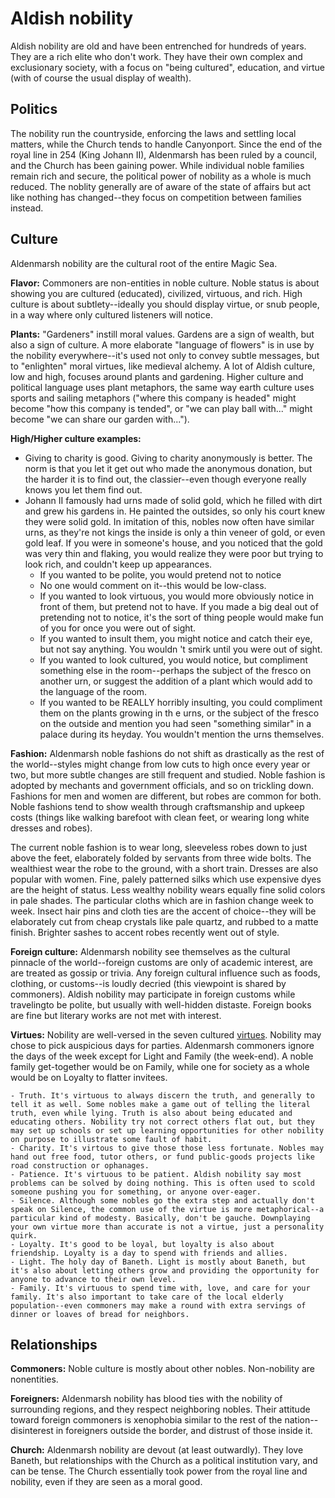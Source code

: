 # Aldish nobility

Aldish nobility are old and have been entrenched for hundreds of years. They are a rich elite who don't work. They have their own complex and exclusionary society, with a focus on "being cultured", education, and virtue (with of course the usual display of wealth). 

## Politics

The nobility run the countryside, enforcing the laws and settling local matters, while the Church tends to handle Canyonport. Since the end of the royal line in 254 (King Johann II), Aldenmarsh has been ruled by a council, and the Church has been gaining power. While individual noble families remain rich and secure, the political power of nobility as a whole is much reduced. The noblity generally are of aware of the state of affairs but act like nothing has changed--they focus on competition between families instead.

## Culture

Aldenmarsh nobility are the cultural root of the entire Magic Sea.

**Flavor:** Commoners are non-entities in noble culture. Noble status is about showing you are cultured (educated), civilized, virtuous, and rich. High culture is about subtlety--ideally you should display virtue, or snub people, in a way where only cultured listeners will notice.

**Plants:** "Gardeners" instill moral values. Gardens are a sign of wealth, but also a sign of culture. A more elaborate "language of flowers" is in use by the nobility everywhere--it's used not only to convey subtle messages, but to "enlighten" moral virtues, like medieval alchemy. A lot of Aldish culture, low and high, focuses around plants and gardening. Higher culture and political language uses plant metaphors, the same way earth culture uses sports and sailing metaphors ("where this company is headed" might become "how this company is tended", or "we can play ball with..." might become "we can share our garden with...").

**High/Higher culture examples:**
- Giving to charity is good. Giving to charity anonymously is better. The norm is that you let it get out who made the anonymous donation, but the harder it is to find out, the classier--even though everyone really knows you let them find out.
- Johann II famously had urns made of solid gold, which he filled with dirt and grew his gardens in. He painted the outsides, so only his court knew they were solid gold. In imitation of this, nobles now often have similar urns, as they're not kings the inside is only a thin veneer of gold, or even gold leaf. If you were in someone's house, and you noticed that the gold was very thin and flaking, you would realize they were poor but trying to look rich, and couldn't keep up appearances.
    - If you wanted to be polite, you would pretend not to notice
    - No one would comment on it--this would be low-class.
    - If you wanted to look virtuous, you would more obviously notice in front of them, but pretend not to     have. If you made a big deal out of pretending not to notice, it's the sort of thing people would make fun of you for once you were out of sight.
    - If you wanted to insult them, you might notice and catch their eye, but not say anything. You wouldn    't smirk until you were out of sight.
    - If you wanted to look cultured, you would notice, but compliment something else in the room--perhaps     the subject of the fresco on another urn, or suggest the addition of a plant which would add to the language of the room.
    - If you wanted to be REALLY horribly insulting, you could compliment them on the plants growing in th    e urns, or the subject of the fresco on the outside and mention you had seen "something similar" in a palace during its heyday. You wouldn't mention the urns themselves.

**Fashion:** Aldenmarsh noble fashions do not shift as drastically as the rest of the world--styles might change from low cuts to high once every year or two, but more subtle changes are still frequent and studied. Noble fashion is adopted by mechants and government officials, and so on trickling down. Fashions for men and women are different, but robes are common for both. Noble fashions tend to show wealth through craftsmanship and upkeep costs (things like walking barefoot with clean feet, or wearing long white dresses and robes). 

The current noble fashion is to wear long, sleeveless robes down to just above the feet, elaborately folded by servants from three wide bolts. The wealthiest wear the robe to the ground, with a short train. Dresses are also popular with women. Fine, palely patterned silks which use expensive dyes are the height of status. Less wealthy nobility wears equally fine solid colors in pale shades. The particular cloths which are in fashion change week to week. Insect hair pins and cloth ties are the accent of choice--they will be elaborately cut from cheap crystals like pale quartz, and rubbed to a matte finish. Brighter sashes to accent robes recently went out of style.

**Foreign culture:** Aldenmarsh nobility see themselves as the cultural pinnacle of the world--foreign customs are only of academic interest, are are treated as gossip or trivia. Any foreign cultural influence such as foods, clothing, or customs--is loudly decried (this viewpoint is shared by commoners). Aldish nobility may participate in foreign customs while travelingto be polite, but usually with well-hidden distaste. Foreign books are fine but literary works are not met with interest.

**Virtues:** Nobility are well-versed in the seven cultured [virtues](/aldenmarsh/days_of_week.md). Nobility may chose to pick auspicious days for parties. Aldenmarsh commoners ignore the days of the week except for Light and Family (the week-end). A noble family get-together would be on Family, while one for society as a whole would be on Loyalty to flatter invitees.

    - Truth. It's virtuous to always discern the truth, and generally to tell it as well. Some nobles make a game out of telling the literal truth, even while lying. Truth is also about being educated and educating others. Nobility try not correct others flat out, but they may set up schools or set up learning opportunities for other nobility on purpose to illustrate some fault of habit.
    - Charity. It's virtous to give those those less fortunate. Nobles may hand out free food, tutor others, or fund public-goods projects like road construction or ophanages.
    - Patience. It's virtuous to be patient. Aldish nobility say most problems can be solved by doing nothing. This is often used to scold someone pushing you for something, or anyone over-eager.
    - Silence. Although some nobles go the extra step and actually don't speak on Silence, the common use of the virtue is more metaphorical--a particular kind of modesty. Basically, don't be gauche. Downplaying your own virtue more than accurate is not a virtue, just a personality quirk.
    - Loyalty. It's good to be loyal, but loyalty is also about friendship. Loyalty is a day to spend with friends and allies.
    - Light. The holy day of Baneth. Light is mostly about Baneth, but it's also about letting others grow and providing the opportunity for anyone to advance to their own level.
    - Family. It's virtuous to spend time with, love, and care for your family. It's also important to take care of the local elderly population--even commoners may make a round with extra servings of dinner or loaves of bread for neighbors.


## Relationships

**Commoners:** Noble culture is mostly about other nobles. Non-nobility are nonentities. 

**Foreigners:** Aldenmarsh nobility has blood ties with the nobility of surrounding regions, and they respect neighboring nobles. Their attitude toward foreign commoners is xenophobia similar to the rest of the nation--disinterest in foreigners outside the border, and distrust of those inside it.

**Church:** Aldenmarsh nobility are devout (at least outwardly). They love Baneth, but relationships with the Church as a political institution vary, and can be tense. The Church essentially took power from the royal line and nobility, even if they are seen as a moral good.

